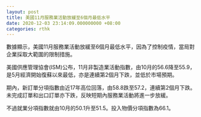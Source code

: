 ```yaml
---
layout: post
title: 美國11月服務業活動放緩至6個月最低水平
date: 2020-12-03 23:14:09.000000000 +08:00
categories: rthk
---
```


數據顯示，美國11月服務業活動放緩至6個月最低水平，因為了控制疫情，當局對企業採取大範圍的限制措施。

美國供應管理協會(ISM)公布，11月非製造業活動指數，由10月的56.6降至55.9，是5月經濟開始復蘇以來最低，亦是連續第2個月下跌，並低於市場預期。

期內，新訂單分項指數由近17年高位回落，由58.8跌至57.2，連續第2個月下跌。未完成訂單和出口訂單亦下跌，反映短期內服務業活動將進一步放緩。

不過就業分項指數就由10月的50.1升至51.5。投入物價分項指數為66.1。
